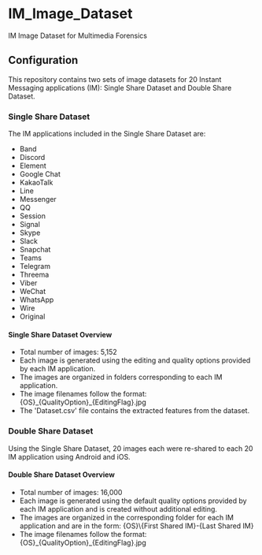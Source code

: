 # IM_Image_Dataset
IM Image Dataset for Multimedia Forensics

## Configuration
This repository contains two sets of image datasets for 20 Instant Messaging applications (IM): Single Share Dataset and Double Share Dataset.

### Single Share Dataset
The IM applications included in the Single Share Dataset are:

- Band
- Discord
- Element
- Google Chat
- KakaoTalk
- Line
- Messenger
- QQ
- Session
- Signal
- Skype
- Slack
- Snapchat
- Teams
- Telegram
- Threema
- Viber
- WeChat
- WhatsApp
- Wire
- Original

#### Single Share Dataset Overview
- Total number of images: 5,152
- Each image is generated using the editing and quality options provided by each IM application.
- The images are organized in folders corresponding to each IM application.
- The image filenames follow the format: {OS}\_{QualityOption}\_{EditingFlag}.jpg
- The 'Dataset.csv' file contains the extracted features from the dataset.

### Double Share Dataset
Using the Single Share Dataset, 20 images each were re-shared to each 20 IM application using Android and iOS.

#### Double Share Dataset Overview
- Total number of images: 16,000
- Each image is generated using the default quality options provided by each IM application and is created without additional editing.
- The images are organized in the corresponding folder for each IM application and are in the form: {OS}\\{First Shared IM}-{Last Shared IM}
- The image filenames follow the format: {OS}\_{QualityOption}\_{EditingFlag}.jpg
